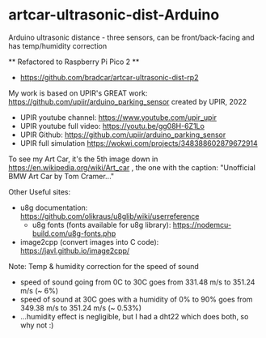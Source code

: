 # artcar-ultrasonic-dist-Arduino
Arduino ultrasonic distance - three sensors, can be front/back-facing and has temp/humidity correction

** Refactored to Raspberry Pi Pico 2 **
* https://github.com/bradcar/artcar-ultrasonic-dist-rp2

My work is based on UPIR's GREAT work: https://github.com/upiir/arduino_parking_sensor created by UPIR, 2022
* UPIR youtube channel: https://www.youtube.com/upir_upir
* UPIR youtube full video: https://youtu.be/gg08H-6Z1Lo
* UPIR Github: https://github.com/upiir/arduino_parking_sensor
* UPIR full simulation https://wokwi.com/projects/348388602879672914

To see my Art Car, it's the 5th image down in https://en.wikipedia.org/wiki/Art_car  , the one with the caption: "Unofficial BMW Art Car by Tom Cramer..."

Other Useful sites:
* u8g documentation: https://github.com/olikraus/u8glib/wiki/userreference
  * u8g fonts (fonts available for u8g library): https://nodemcu-build.com/u8g-fonts.php
* image2cpp (convert images into C code): https://javl.github.io/image2cpp/

Note: Temp & humidity correction for the speed of sound
* speed of sound going from 0C to 30C goes from 331.48 m/s to 351.24 m/s (~ 6%)
* speed of sound at 30C goes with a humidity of 0% to 90% goes from 349.38 m/s to 351.24 m/s (~ 0.53%)
* ...humidity effect is negligible, but I had a dht22 which does both, so why not :)
